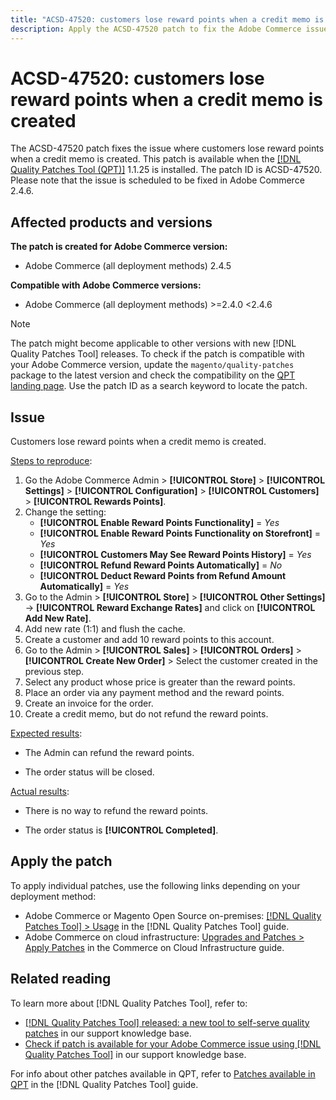 ```yaml
---
title: "ACSD-47520: customers lose reward points when a credit memo is created"
description: Apply the ACSD-47520 patch to fix the Adobe Commerce issue where customers lose reward points when a credit memo is created.
---
```


# ACSD-47520: customers lose reward points when a credit memo is created

The ACSD-47520 patch fixes the issue where customers lose reward points when a credit memo is created. This patch is available when the [[!DNL Quality Patches Tool (QPT)]](/help/announcements/adobe-commerce-announcements/magento-quality-patches-released-new-tool-to-self-serve-quality-patches.md) 1.1.25 is installed. The patch ID is ACSD-47520. Please note that the issue is scheduled to be fixed in Adobe Commerce 2.4.6.

## Affected products and versions

**The patch is created for Adobe Commerce version:**
* Adobe Commerce (all deployment methods) 2.4.5

**Compatible with Adobe Commerce versions:**
* Adobe Commerce (all deployment methods) >=2.4.0 <2.4.6

>[!NOTE]
>
>The patch might become applicable to other versions with new [!DNL Quality Patches Tool] releases. To check if the patch is compatible with your Adobe Commerce version, update the `magento/quality-patches` package to the latest version and check the compatibility on the [QPT landing page](https://experienceleague.adobe.com/tools/commerce-quality-patches/index.html). Use the patch ID as a search keyword to locate the patch.

## Issue

Customers lose reward points when a credit memo is created.

<u>Steps to reproduce</u>:

1. Go the Adobe Commerce Admin > **[!UICONTROL Store]** > **[!UICONTROL Settings]** > **[!UICONTROL Configuration]** > **[!UICONTROL Customers]** > **[!UICONTROL Rewards Points]**.
1. Change the setting:
   * **[!UICONTROL Enable Reward Points Functionality]** = _Yes_
   * **[!UICONTROL Enable Reward Points Functionality on Storefront]** = _Yes_
   * **[!UICONTROL Customers May See Reward Points History]** = _Yes_
   * **[!UICONTROL Refund Reward Points Automatically]** = _No_
   * **[!UICONTROL Deduct Reward Points from Refund Amount Automatically]** = _Yes_
1. Go to the Admin > **[!UICONTROL Store]** > **[!UICONTROL Other Settings]** -> **[!UICONTROL Reward Exchange Rates]** and click on **[!UICONTROL Add New Rate]**.
1. Add new rate (1:1) and flush the cache.
1. Create a customer and add 10 reward points to this account.
1. Go to the Admin > **[!UICONTROL Sales]** > **[!UICONTROL Orders]** > **[!UICONTROL Create New Order]** > Select the customer created in the previous step.
1. Select any product whose price is greater than the reward points.
1. Place an order via any payment method and the reward points.
1. Create an invoice for the order.
1. Create a credit memo, but do not refund the reward points.

<u>Expected results</u>:

* The Admin can refund the reward points.

* The order status will be closed.

<u>Actual results</u>:

* There is no way to refund the reward points.

* The order status is **[!UICONTROL Completed]**.

## Apply the patch

To apply individual patches, use the following links depending on your deployment method:

* Adobe Commerce or Magento Open Source on-premises: [[!DNL Quality Patches Tool] > Usage](https://experienceleague.adobe.com/docs/commerce-operations/tools/quality-patches-tool/usage.html) in the [!DNL Quality Patches Tool] guide.
* Adobe Commerce on cloud infrastructure: [Upgrades and Patches > Apply Patches](https://experienceleague.adobe.com/docs/commerce-cloud-service/user-guide/develop/upgrade/apply-patches.html) in the Commerce on Cloud Infrastructure guide.

## Related reading

To learn more about [!DNL Quality Patches Tool], refer to:

* [[!DNL Quality Patches Tool] released: a new tool to self-serve quality patches](/help/announcements/adobe-commerce-announcements/magento-quality-patches-released-new-tool-to-self-serve-quality-patches.md) in our support knowledge base.
* [Check if patch is available for your Adobe Commerce issue using [!DNL Quality Patches Tool]](/help/support-tools/patches-available-in-qpt-tool/check-patch-for-magento-issue-with-magento-quality-patches.md) in our support knowledge base.

For info about other patches available in QPT, refer to [Patches available in QPT](https://experienceleague.adobe.com/tools/commerce-quality-patches/index.html) in the [!DNL Quality Patches Tool] guide.
